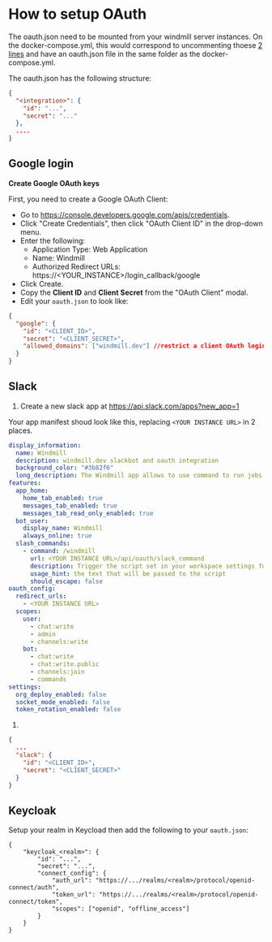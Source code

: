 # How to setup OAuth

The oauth.json need to be mounted from your windmill server instances. On the docker-compose.yml, this would correspond to uncommenting thoese [2 lines](https://github.com/windmill-labs/windmill/blob/main/docker-compose.yml#L41-L42) and have an oauth.json file in the same folder as the docker-compose.yml.

The oauth.json has the following structure:
```json
{
  "<integration>": {
    "id": "...",
    "secret": "..."
  },
  ....
}
```

## Google login

**Create Google OAuth keys**

First, you need to create a Google OAuth Client:

- Go to https://console.developers.google.com/apis/credentials.
- Click "Create Credentials", then click "OAuth Client ID" in the drop-down menu.
- Enter the following:
  - Application Type: Web Application
  - Name: Windmill
  - Authorized Redirect URLs: https://<YOUR_INSTANCE>/login_callback/google
- Click Create.
- Copy the **Client ID** and **Client Secret** from the "OAuth Client" modal.
- Edit your `oauth.json` to look like:

```json
{
  "google": {
    "id": "<CLIENT_ID>",
    "secret": "<CLIENT_SECRET>",
    "allowed_domains": ["windmill.dev"] //restrict a client OAuth login to some domains
  }
}
```

## Slack

1. Create a new slack app at <https://api.slack.com/apps?new_app=1>

Your app manifest shoud look like this, replacing `<YOUR INSTANCE URL>` in 2 places.

```yaml
display_information:
  name: Windmill
  description: windmill.dev slackbot and oauth integration
  background_color: "#3b82f6"
  long_description: The Windmill app allows to use command to run jobs inside Windmill as well as receiving message as the Windmill app. The windmill app pairs a slack workspace with a windmill workspace. It must be installed from within the settings of a windmill workspace.
features:
  app_home:
    home_tab_enabled: true
    messages_tab_enabled: true
    messages_tab_read_only_enabled: true
  bot_user:
    display_name: Windmill
    always_online: true
  slash_commands:
    - command: /windmill
      url: <YOUR INSTANCE URL>/api/oauth/slack_command
      description: Trigger the script set in your workspace settings for slack
      usage_hint: the text that will be passed to the script
      should_escape: false
oauth_config:
  redirect_urls:
    - <YOUR INSTANCE URL>
  scopes:
    user:
      - chat:write
      - admin
      - channels:write
    bot:
      - chat:write
      - chat:write.public
      - channels:join
      - commands
settings:
  org_deploy_enabled: false
  socket_mode_enabled: false
  token_rotation_enabled: false
```

1. 
```json
{
  ...
  "slack": {
    "id": "<CLIENT_ID>",
    "secret": "<CLIENT_SECRET>"
  }
}
```



## Keycloak

Setup your realm in Keycload then add the following to your `oauth.json`:

```
{
    "keycloak_<realm>": {
        "id": "...",
        "secret": "...",
        "connect_config": {
            "auth_url": "https://.../realms/<realm>/protocol/openid-connect/auth",
            "token_url": "https://.../realms/<realm>/protocol/openid-connect/token",
            "scopes": ["openid", "offline_access"]
        }
    }
}
```
